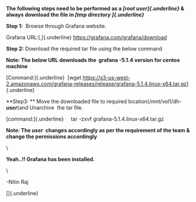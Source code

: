 **The following steps need to be performed as a *[root
user]{.underline}* & always download the file in *[tmp
directory ]{.underline}***

**Step 1:**  Browse through Grafana website.

Grafana URL:[**[ ](https://grafana.com/grafana/download)**]{.underline}
<https://grafana.com/grafana/download>

**Step 2:** Download the required tar file using the below command

**Note: The below URL downloads the  grafana -5.1.4 version for centos
machine**

[Command:]{.underline}  [wget
<https://s3-us-west-2.amazonaws.com/grafana-releases/release/grafana-5.1.4.linux-x64.tar.gz>]{.underline}

**Step3: ** Move the downloaded file to required
location(/mnt/vol1/dh-***user***)and Unarchive  the tar file.

[command:]{.underline}     tar -zxvf grafana-5.1.4.linux-x64.tar.gz

**Note: The *user*  changes accordingly as per the requirement of the
team & change the permissions accordingly**

\

**Yeah..!! Grafana has been installed.**

\

-Nitin Raj

[\]{.underline}
